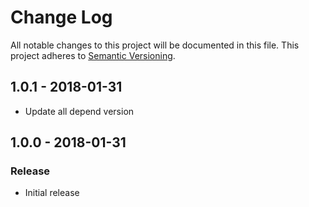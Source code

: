 # Change Log
All notable changes to this project will be documented in this file.
This project adheres to [Semantic Versioning](http://semver.org/).

## 1.0.1 - 2018-01-31
- Update all depend version

## 1.0.0 - 2018-01-31
### Release
- Initial release
